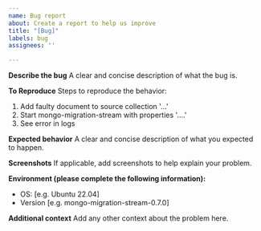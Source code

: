 ```yaml
---
name: Bug report
about: Create a report to help us improve
title: "[Bug]"
labels: bug
assignees: ''

---
```


**Describe the bug**
A clear and concise description of what the bug is.

**To Reproduce**
Steps to reproduce the behavior:
1. Add faulty document to source collection '...'
2. Start mongo-migration-stream with properties '....'
3. See error in logs

**Expected behavior**
A clear and concise description of what you expected to happen.

**Screenshots**
If applicable, add screenshots to help explain your problem.

**Environment (please complete the following information):**
 - OS: [e.g. Ubuntu 22.04]
 - Version [e.g. mongo-migration-stream-0.7.0]

**Additional context**
Add any other context about the problem here.
